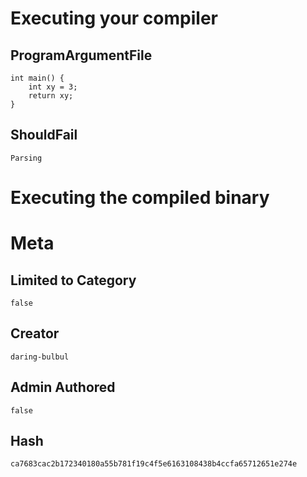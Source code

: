 # Executing your compiler

## ProgramArgumentFile

```
int main() {
    int x​y = 3;
    return x​y;
}
```

## ShouldFail

```
Parsing
```

# Executing the compiled binary

# Meta

## Limited to Category

```
false
```

## Creator

```
daring-bulbul
```

## Admin Authored

```
false
```

## Hash

```
ca7683cac2b172340180a55b781f19c4f5e6163108438b4ccfa65712651e274e
```
